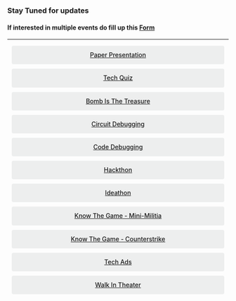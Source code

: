 ﻿
<div>


<style>
.button {
  display: flex;
  overflow: hidden;

  margin: 10px;
  padding: 12px 12px;

  cursor: pointer;
  user-select: none;
  transition: all 60ms ease-in-out;
  text-align: center;
  white-space: nowrap;
  text-decoration: none !important;
  text-transform: none;
  text-transform: capitalize;

  color: #fff;
  border: 0 none;
  border-radius: 4px;

  font-size: 14px;
  font-weight: 500;
  line-height: 1.3;

  -webkit-appearance: none;
  -moz-appearance:    none;
  appearance:         none;
 
  justify-content: center;
  align-items: center;
  flex: 0 0 160px;

  &:hover {
    transition: all 60ms ease;

    opacity: .85;
  }
  
  &:active {
    transition: all 60ms ease;
    opacity: .75;
  }
  
  &:focus {
    outline: 1px dotted #959595;
    outline-offset: -4px;
  }
}

.button.-regular {
  color: #202129;
  background-color: #edeeee;
  
  &:hover {
    color: #202129;
    background-color: #e1e2e2;
    opacity: 1;
  }
  
  &:active {
    background-color: #d5d6d6;
    opacity: 1;
  }
}
</style>


<h3> Stay Tuned for updates </h3>
<h4> If interested in multiple events do fill up this <a target="_blank" href="https://goo.gl/forms/pPs98LbyaOMOmIEO2">Form</a>
</h4>

<hr>

<div class='button -regular center'>
<a target="_blank" href="https://ecernsit.github.io/advaya/paper">Paper Presentation</a>

</div>

<div class='button -regular center'>
<a target="_blank" href="https://ecernsit.github.io/advaya/quiz">Tech Quiz</a>
</div>

<div class='button -regular center'>
<a target="_blank" href="https://ecernsit.github.io/advaya/bomb">Bomb is the Treasure</a>
</div>

<div class='button -regular center'>
<a target="_blank" href="https://ecernsit.github.io/advaya/circuit">Circuit Debugging</a>
</div>

<div class='button -regular center'>
<a target="_blank" href="https://ecernsit.github.io/advaya/code">Code debugging</a>
</div>

<div class='button -regular center'>
<a target="_blank" href="https://ecernsit.github.io/advaya/hack">Hackthon</a>
</div>

<div class='button -regular center'>
<a target="_blank" href="https://ecernsit.github.io/advaya/idea">Ideathon</a>
</div>

<div class='button -regular center'>
<a target="_blank" href="https://ecernsit.github.io/advaya/mm">Know the game - Mini-militia</a>
</div>

<div class='button -regular center'>
<a target="_blank" href="https://ecernsit.github.io/advaya/cs">Know the game - Counterstrike</a>
</div>

<div class='button -regular center'>
<a target="_blank" href="https://ecernsit.github.io/advaya/ads">Tech Ads</a>
</div>

<div class='button -regular center'>
<a target="_blank" href="https://ecernsit.github.io/advaya/theater">Walk In Theater</a>
</div>
</div>
